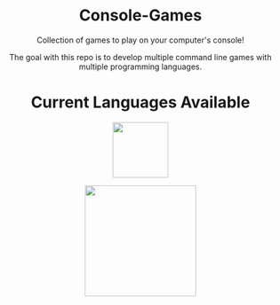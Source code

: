 <h1 align="center">Console-Games</h1>

<p align="center">Collection of games to play on your computer's console!</p>

<p align="center">The goal with this repo is to develop multiple command line games with multiple programming languages.</p>

<h1 align="center">Current Languages Available</h1>

  <div align="center">
  
  [<img heigth="100" width="100" src="https://seeklogo.com/images/C/c-sharp-c-logo-02F17714BA-seeklogo.com.png">](https://github.com/shrimp16/Console-Games/tree/main/C-Sharp)
  
  [<img heigth="200" width="200" src="https://www.freepnglogos.com/uploads/javascript-png/javascript-logo-transparent-logo-javascript-images-3.png">](https://github.com/shrimp16/Console-Games/tree/main/JavaScript)
  
  </div>
